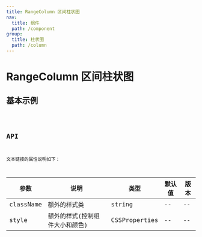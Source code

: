 ```yaml
---
title: RangeColumn 区间柱状图
nav:
  title: 组件
  path: /component
group:
  title: 柱状图
  path: /column
---
```


# RangeColumn 区间柱状图

## 基本示例

<code src="./demo/simple.tsx" />

## API

文本链接的属性说明如下：

| 参数      | 说明                           | 类型          | 默认值 | 版本 |
| --------- | ------------------------------ | ------------- | ------ | ---- |
| className | 额外的样式类                   | string        | --     | --   |
| style     | 额外的样式(控制组件大小和颜色) | CSSProperties | --     | --   |

